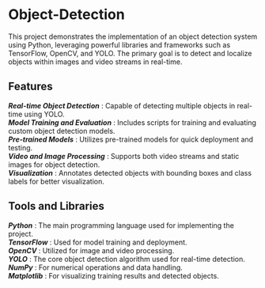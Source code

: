 # Object-Detection

This project demonstrates the implementation of an object detection system using Python, leveraging powerful libraries and frameworks such as TensorFlow, OpenCV, and YOLO. The primary goal is to detect and localize objects within images and video streams in real-time.

## Features  
***Real-time Object Detection*** : Capable of detecting multiple objects in real-time using YOLO.  
***Model Training and Evaluation*** : Includes scripts for training and evaluating custom object detection models.  
***Pre-trained Models*** : Utilizes pre-trained models for quick deployment and testing.  
***Video and Image Processing*** : Supports both video streams and static images for object detection.  
***Visualization*** : Annotates detected objects with bounding boxes and class labels for better visualization.  

## Tools and Libraries  
***Python*** : The main programming language used for implementing the project.  
***TensorFlow*** : Used for model training and deployment.  
***OpenCV*** : Utilized for image and video processing.  
***YOLO*** : The core object detection algorithm used for real-time detection.  
***NumPy*** : For numerical operations and data handling.  
***Matplotlib*** : For visualizing training results and detected objects.  